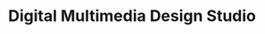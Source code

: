 ---
title: Digital Multimedia Design Studio
number: DMD 300
academic-home: Arts & Arch
course-type: [Prescribed]
description: In this course students synthesize concepts, theories, and applications acquired in introductory courses and think critically about their professional objectives.
bulletin-link: http://bulletins.psu.edu/undergrad/courses/D/DMD/300
pathway-list:
---